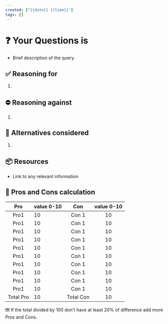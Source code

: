 ```yaml
---
created: ["{{date}} {{time}}"]
tags: []
---
```

# ❓ Your Questions is
- Brief description of the query.

## ✅ Reasoning for
1. 
## ⛔ Reasoning against
1. 
## 🔀 Alternatives considered
1. 
## 📦 Resources
- Link to any relevant information


## 🧮 Pros and Cons calculation

Pro | value 0-10 | Con | value 0-10
:--:|:-----|:------:|:------:|
Pro1| 10| Con 1 |10|
Pro1| 10| Con 1 |10|
Pro1| 10| Con 1 |10|
Pro1| 10| Con 1 |10|
Pro1| 10| Con 1 |10|
Pro1| 10| Con 1 |10|
Pro1| 10| Con 1 |10|
Pro1| 10| Con 1 |10|
Pro1| 10| Con 1 |10|
Pro1| 10| Con 1 |10|
Total Pro| 10| Total Con |10|

❗❗❗ If the total divided by 100 don't have at least 20% of difference add more Pros and Cons.